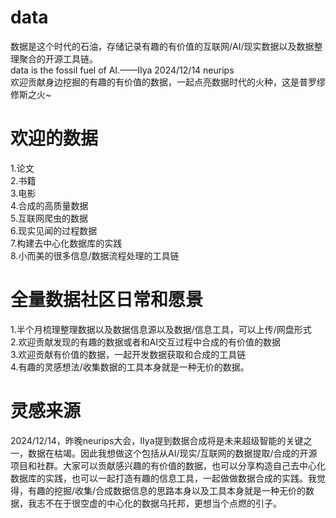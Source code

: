 # data
数据是这个时代的石油，存储记录有趣的有价值的互联网/AI/现实数据以及数据整理聚合的开源工具链。\
data is the fossil fuel of AI.——IIya 2024/12/14 neurips\
欢迎贡献身边挖掘的有趣的有价值的数据，一起点亮数据时代的火种，这是普罗缪修斯之火~

# 欢迎的数据
1.论文\
2.书籍\
3.电影\
4.合成的高质量数据\
5.互联网爬虫的数据\
6.现实见闻的过程数据\
7.构建去中心化数据库的实践\
8.小而美的很多信息/数据流程处理的工具链

# 全量数据社区日常和愿景
1.半个月梳理整理数据以及数据信息源以及数据/信息工具，可以上传/网盘形式\
2.欢迎贡献发现的有趣的数据或者和AI交互过程中合成的有价值的数据\
3.欢迎贡献有价值的数据，一起开发数据获取和合成的工具链\
4.有趣的灵感想法/收集数据的工具本身就是一种无价的数据。

# 灵感来源
2024/12/14，昨晚neurips大会，IIya提到数据合成将是未来超级智能的关键之一，数据在枯竭。因此我想做这个包括从AI/现实/互联网的数据提取/合成的开源项目和社群。大家可以贡献感兴趣的有价值的数据，也可以分享构造自己去中心化数据库的实践，也可以一起打造有趣的信息工具，一起做做数据合成的实践。我觉得，有趣的挖掘/收集/合成数据信息的思路本身以及工具本身就是一种无价的数据，我志不在于很空虚的中心化的数据乌托邦，更想当个点燃的引子。